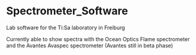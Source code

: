 # Spectrometer_Software
Lab software for the Ti:Sa laboratory in Freiburg

Currently able to show spectra with the Ocean Optics Flame spectrometer and the Avantes Avaspec spectrometer
(Avantes still in beta phase)
